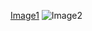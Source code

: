 
[Image1](https://user-images.githubusercontent.com/68610341/226191135-3e3b40c8-42e9-45e9-b867-c6efa10f050f.png)
![Image2](https://user-images.githubusercontent.com/68610341/226191140-5d29b24c-7bad-487c-85fd-43ebd1b79302.png)
